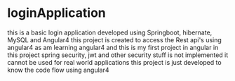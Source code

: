 # loginApplication
this is a basic login application developed using Springboot, hibernate, MySQL and Angular4 
this project is created to access the Rest api's using angular4 as am learning angular4 and this is my first project in angular
in this project spring security, jwt and other security stuff is not implemented 
it cannot be used for real world applications this project is just developed to know the code flow using angular4



